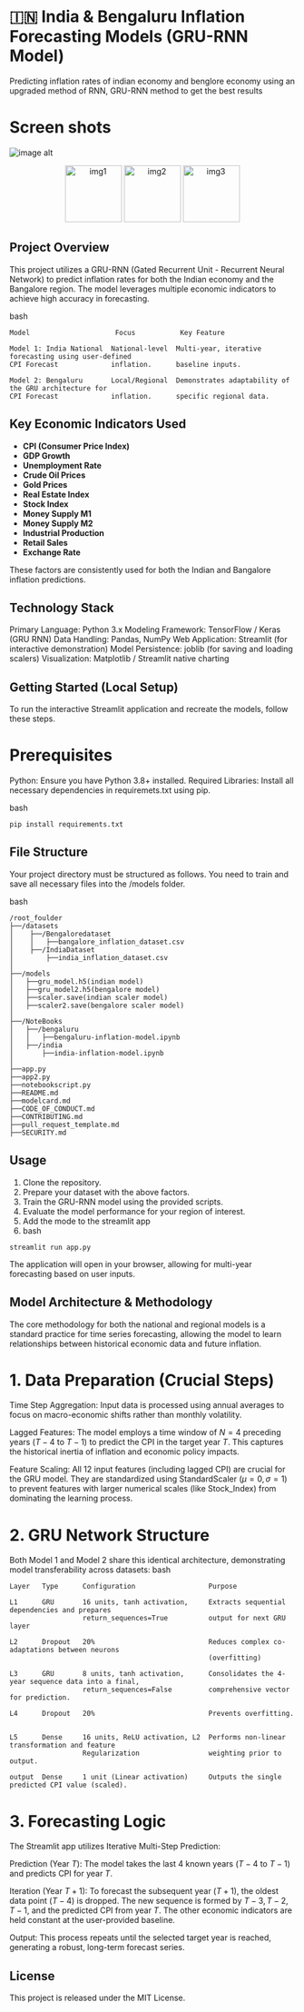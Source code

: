 # 🇮🇳 India & Bengaluru Inflation Forecasting Models (GRU-RNN Model)
Predicting inflation rates of indian economy and benglore economy using an upgraded method of RNN, GRU-RNN method to get the best results 

# Screen shots 
![image alt](https://github.com/varunpm-ai-ai/GRU-RNN_InflationModel/blob/main/Screenshot%202025-10-22%20144236.png?raw=true)
<div align="center">
 <img src="https://github.com/varunpm-ai-ai/GRU-RNN_InflationModel/blob/main/Screenshot%202025-10-22%20144737.png?raw=true" alt="img1" width="100"  />
 <img src="https://github.com/varunpm-ai-ai/GRU-RNN_InflationModel/blob/main/Screenshot%202025-10-22%20144759.png?raw=true" alt="img2" width="100"  />
 <img src="https://github.com/varunpm-ai-ai/GRU-RNN_InflationModel/blob/main/Screenshot%202025-10-22%20193512.png?raw=true" alt="img3" width="100"  />
</div>

## Project Overview

This project utilizes a GRU-RNN (Gated Recurrent Unit - Recurrent Neural Network) to predict inflation rates for both the Indian economy and the Bangalore region. The model leverages multiple economic indicators to achieve high accuracy in forecasting.

bash
```
Model                     Focus           Key Feature

Model 1: India National  National-level  Multi-year, iterative forecasting using user-defined
CPI Forecast             inflation.      baseline inputs.

Model 2: Bengaluru       Local/Regional  Demonstrates adaptability of the GRU architecture for
CPI Forecast             inflation.      specific regional data.
```

##  Key Economic Indicators Used

- **CPI (Consumer Price Index)**
- **GDP Growth**
- **Unemployment Rate**
- **Crude Oil Prices**
- **Gold Prices**
- **Real Estate Index**
- **Stock Index**
- **Money Supply M1**
- **Money Supply M2**
- **Industrial Production**
- **Retail Sales**
- **Exchange Rate**

These factors are consistently used for both the Indian and Bangalore inflation predictions.

## Technology Stack
Primary Language: Python 3.x
Modeling Framework: TensorFlow / Keras (GRU RNN)
Data Handling: Pandas, NumPy
Web Application: Streamlit (for interactive demonstration)
Model Persistence: joblib (for saving and loading scalers)
Visualization: Matplotlib / Streamlit native charting

##  Getting Started (Local Setup)
To run the interactive Streamlit application and recreate the models, follow these steps.

# Prerequisites
Python: Ensure you have Python 3.8+ installed.
Required Libraries: Install all necessary dependencies in requiremets.txt using pip.

bash
```
pip install requirements.txt
```

## File Structure
Your project directory must be structured as follows. You need to train and save all necessary files into the /models folder.

bash
```
/root_foulder
├──/datasets
│    ├──/Bengaloredataset
│    │   ├──bangalore_inflation_dataset.csv
│    ├──/IndiaDataset
│        ├──india_inflation_dataset.csv
│
├──/models
│   ├──gru_model.h5(indian model)
│   ├──gru_model2.h5(bengalore model)
│   ├──scaler.save(indian scaler model)
│   ├──scaler2.save(bengalore scaler model)
│
├──/NoteBooks
│   ├──/bengaluru
│   │   ├──bengaluru-inflation-model.ipynb
│   ├──/india
│       ├──india-inflation-model.ipynb
│
├──app.py
├──app2.py
├──notebookscript.py
├──README.md
├──modelcard.md
├──CODE_OF_CONDUCT.md
├──CONTRIBUTING.md
├──pull_request_template.md
├──SECURITY.md
```

## Usage

1. Clone the repository.
2. Prepare your dataset with the above factors.
3. Train the GRU-RNN model using the provided scripts.
4. Evaluate the model performance for your region of interest.
5. Add the mode to the streamlit app 
6. bash
```
streamlit run app.py  
```
The application will open in your browser, allowing for multi-year forecasting based on user inputs.

## Model Architecture & Methodology
The core methodology for both the national and regional models is a standard practice for time series forecasting, allowing the model to learn relationships between historical economic data and future inflation.

# 1. Data Preparation (Crucial Steps)

Time Step Aggregation: Input data is processed using annual averages to focus on macro-economic shifts rather than monthly volatility.

Lagged Features: The model employs a time window of $N=4$ preceding years ($T-4$ to $T-1$) to predict the CPI in the target year $T$. This captures the historical inertia of inflation and economic policy impacts.

Feature Scaling: All 12 input features (including lagged CPI) are crucial for the GRU model. They are standardized using StandardScaler ($\mu=0, \sigma=1$) to prevent features with larger numerical scales (like Stock_Index) from dominating the learning process.

# 2. GRU Network Structure

Both Model 1 and Model 2 share this identical architecture, demonstrating model transferability across datasets:
bash
```
Layer   Type      Configuration                  Purpose

L1      GRU       16 units, tanh activation,     Extracts sequential dependencies and prepares
                  return_sequences=True          output for next GRU layer
 
L2      Dropout   20%                            Reduces complex co-adaptations between neurons
                                                 (overfitting)

L3      GRU       8 units, tanh activation,      Consolidates the 4-year sequence data into a final,
                  return_sequences=False         comprehensive vector for prediction.

L4      Dropout   20%                            Prevents overfitting.


L5      Dense     16 units, ReLU activation, L2  Performs non-linear transformation and feature
                  Regularization                 weighting prior to output.

output  Dense     1 unit (Linear activation)     Outputs the single predicted CPI value (scaled).

```

# 3. Forecasting Logic

The Streamlit app utilizes Iterative Multi-Step Prediction:

Prediction (Year $T$): The model takes the last 4 known years ($T-4$ to $T-1$) and predicts CPI for year $T$.

Iteration (Year $T+1$): To forecast the subsequent year ($T+1$), the oldest data point ($T-4$) is dropped. The new sequence is formed by $T-3, T-2, T-1,$ and the predicted CPI from year $T$. The other economic indicators are held constant at the user-provided baseline.

Output: This process repeats until the selected target year is reached, generating a robust, long-term forecast series.


## License

This project is released under the MIT License.
